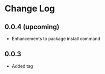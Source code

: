Change Log
==========
0.0.4 (upcoming)
-----
  * Enhancements to package install command

0.0.3
-----
  * Added tag